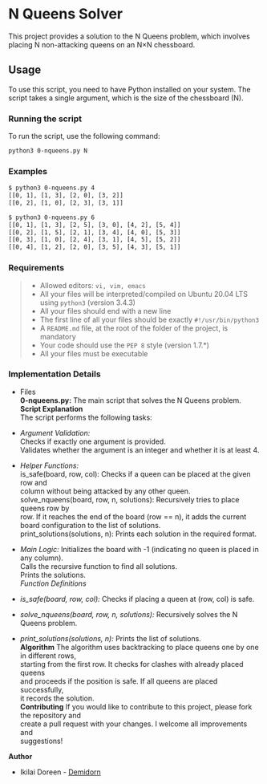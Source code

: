 # N Queens Solver

This project provides a solution to the N Queens problem, which involves placing N non-attacking queens on an N×N chessboard.

## Usage

To use this script, you need to have Python installed on your system. The script takes a single argument, which is the size of the chessboard (N).

### Running the script

To run the script, use the following command:

```bash
python3 0-nqueens.py N
```

### Examples
```bash
$ python3 0-nqueens.py 4
[[0, 1], [1, 3], [2, 0], [3, 2]]
[[0, 2], [1, 0], [2, 3], [3, 1]]

$ python3 0-nqueens.py 6
[[0, 1], [1, 3], [2, 5], [3, 0], [4, 2], [5, 4]]
[[0, 2], [1, 5], [2, 1], [3, 4], [4, 0], [5, 3]]
[[0, 3], [1, 0], [2, 4], [3, 1], [4, 5], [5, 2]]
[[0, 4], [1, 2], [2, 0], [3, 5], [4, 3], [5, 1]]
```

### Requirements
> - Allowed editors: ```vi, vim, emacs```
> - All your files will be interpreted/compiled on Ubuntu 20.04 LTS using ```python3``` (version 3.4.3)
> - All your files should end with a new line
> - The first line of all your files should be exactly ```#!/usr/bin/python3```
> - A ```README.md``` file, at the root of the folder of the project, is mandatory
> - Your code should use the ```PEP 8``` style (version 1.7.*)
> - All your files must be executable

### Implementation Details
* Files<br>
**0-nqueens.py:** The main script that solves the N Queens problem.
**Script Explanation**<br>
The script performs the following tasks:

* *Argument Validation:*<br>
Checks if exactly one argument is provided.<br>
Validates whether the argument is an integer and whether it is at least 4.<br>
* *Helper Functions:*<br>
is_safe(board, row, col): Checks if a queen can be placed at the given row and<br> column without being attacked by any other queen.<br>
solve_nqueens(board, row, n, solutions): Recursively tries to place queens row by<br> row. If it reaches the end of the board (row == n), it adds the current<br> board configuration to the list of solutions.<br>
print_solutions(solutions, n): Prints each solution in the required format.<br>
* *Main Logic:*
Initializes the board with -1 (indicating no queen is placed in any column).<br>
Calls the recursive function to find all solutions.<br>
Prints the solutions.<br>
*Function Definitions*
* *is_safe(board, row, col):* Checks if placing a queen at (row, col) is safe.<br>
* *solve_nqueens(board, row, n, solutions):* Recursively solves the N Queens problem.<br>
* *print_solutions(solutions, n):* Prints the list of solutions.<br>
**Algorithm**
The algorithm uses backtracking to place queens one by one in different rows,<br> starting from the first row. It checks for clashes with already placed queens<br> and proceeds if the position is safe. If all queens are placed successfully,<br> it records the solution.<br>
**Contributing**
If you would like to contribute to this project, please fork the repository and<br> create a pull request with your changes. I welcome all improvements and <br>suggestions!

**Author**
* Ikilai Doreen - [Demidorn](https://github.com/Demidorn)